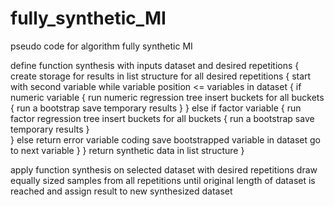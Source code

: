 # fully_synthetic_MI

pseudo code for algorithm fully synthetic MI

define function synthesis with inputs dataset and desired repetitions {
	create storage for results in list structure
	for all desired repetitions {
		start with second variable
		while variable position  <= variables in dataset {
			if numeric variable {
				run numeric regression tree
				insert buckets
				for all buckets {
					run a bootstrap
					save temporary results
				}
			} else if factor variable {
				run factor regression tree
				insert buckets
				for all buckets {
					run a bootstrap
					save temporary results
				}	
			} else return error variable coding
			save bootstrapped variable in dataset
			go to next variable
		}
	}
	return synthetic data in list structure
}

apply function synthesis on selected dataset with desired repetitions
draw equally sized samples from all repetitions until original length of dataset is reached
	and assign result to new synthesized dataset
